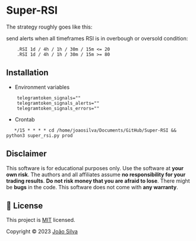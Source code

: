 # Super-RSI

The strategy roughly goes like this:

send alerts when all timeframes RSI is in overbough or oversold condition:
```text
    .RSI 1d / 4h / 1h / 30m / 15m <= 20
    .RSI 1d / 4h / 1h / 30m / 15m >= 80
```
## Installation

- Environment variables
```text
    telegramtoken_signals=""
    telegramtoken_signals_alerts=""
    telegramtoken_signals_errors=""
```
- Crontab
 ```
    */15 * * * * cd /home/joaosilva/Documents/GitHub/Super-RSI && python3 super_rsi.py prod
```


## Disclaimer
This software is for educational purposes only. Use the software at **your own risk**. The authors and all affiliates assume **no responsibility for your trading results**. **Do not risk money that you are afraid to lose**. There might be **bugs** in the code. This software does not come with **any warranty**.

## 📝 License

This project is [MIT](https://github.com/jptsantossilva/Binance-Trader-EMA-Cross/blob/main/LICENSE.md) licensed.

Copyright © 2023 [João Silva](https://github.com/jptsantossilva)




